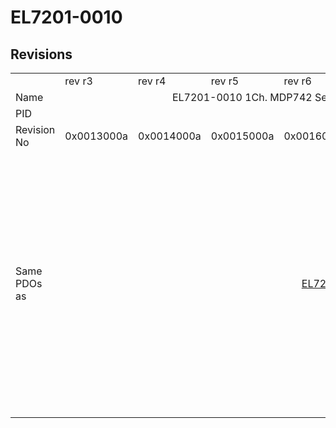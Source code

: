 # EL7201-0010

## Revisions
<table>
<tr>
<td></td>
<td>rev r3</td>
<td>rev r4</td>
<td>rev r5</td>
<td>rev r6</td>
<td>rev r7</td>
<td>rev r8</td>
<td>rev r9</td>
<td>rev r10</td>
<td>rev r11</td>
<td>rev r12</td>
<td>rev r13</td>
<td>rev r14</td>
<td>rev r15</td>
<td>rev r16</td>
</tr>
<tr>
<td>Name</td>
<td colspan=8 align="center">EL7201-0010 1Ch. MDP742 Servo motor output stage with OCT (50V, 4A)</td>
<td colspan=6 align="center">EL7201-0010 1Ch. MDP742 Servo motor output stage with OCT (50V, 2.8A RMS)</td>
</tr>
<tr>
<td>PID</td>
<td colspan=14 align="center">0x1c213052</td>
</tr>
<tr>
<td>Revision No</td>
<td>0x0013000a</td>
<td>0x0014000a</td>
<td>0x0015000a</td>
<td>0x0016000a</td>
<td>0x0017000a</td>
<td>0x0018000a</td>
<td>0x0019000a</td>
<td>0x001a000a</td>
<td>0x001b000a</td>
<td>0x001c000a</td>
<td>0x001d000a</td>
<td>0x001e000a</td>
<td>0x001f000a</td>
<td>0x0020000a</td>
</tr>
<tr>
<td>Same PDOs as</td>
<td colspan=3 align="center"></td>
<td colspan=2 align="center"><a href="EL7211-0010.md">EL7211-0010 rev r7</a></td>
<td colspan=6 align="center"><a href="EJ7211-0010.md">EJ7211-0010 rev r10</a><br/><a href="EJ7211-0010.md">EJ7211-0010 rev r11</a><br/><a href="EJ7211-0010.md">EJ7211-0010 rev r12</a><br/><a href="EJ7211-0010.md">EJ7211-0010 rev r13</a><br/><a href="EL7201-9014.md">EL7201-9014 rev r10</a><br/><a href="EL7201-9014.md">EL7201-9014 rev r11</a><br/><a href="EL7201-9014.md">EL7201-9014 rev r12</a><br/><a href="EL7201-9014.md">EL7201-9014 rev r13</a><br/><a href="EL7211-0010.md">EL7211-0010 rev r10</a><br/><a href="EL7211-0010.md">EL7211-0010 rev r11</a><br/><a href="EL7211-0010.md">EL7211-0010 rev r12</a><br/><a href="EL7211-0010.md">EL7211-0010 rev r13</a><br/><a href="EL7211-0010.md">EL7211-0010 rev r8</a><br/><a href="EL7211-0010.md">EL7211-0010 rev r9</a><br/><a href="EL7211-9014.md">EL7211-9014 rev r10</a><br/><a href="EL7211-9014.md">EL7211-9014 rev r11</a><br/><a href="EL7211-9014.md">EL7211-9014 rev r12</a><br/><a href="EL7211-9014.md">EL7211-9014 rev r13</a><br/><a href="EL7221-9014.md">EL7221-9014 rev r12</a><br/><a href="EL7221-9014.md">EL7221-9014 rev r13</a><br/><a href="EP7211-0034.md">EP7211-0034 rev r13</a></td>
<td colspan=2 align="center"><a href="EJ7211-0010.md">EJ7211-0010 rev r14</a><br/><a href="EJ7211-0010.md">EJ7211-0010 rev r15</a><br/><a href="EL7201-9014.md">EL7201-9014 rev r14</a><br/><a href="EL7201-9014.md">EL7201-9014 rev r15</a><br/><a href="EL7211-0010.md">EL7211-0010 rev r14</a><br/><a href="EL7211-0010.md">EL7211-0010 rev r15</a><br/><a href="EL7211-9014.md">EL7211-9014 rev r14</a><br/><a href="EL7211-9014.md">EL7211-9014 rev r15</a><br/><a href="EL7221-9014.md">EL7221-9014 rev r14</a><br/><a href="EL7221-9014.md">EL7221-9014 rev r15</a><br/><a href="EP7211-0034.md">EP7211-0034 rev r14</a><br/><a href="EP7211-0034.md">EP7211-0034 rev r15</a></td>
<td><a href="EJ7211-0010.md">EJ7211-0010 rev r16</a><br/><a href="EL7201-9014.md">EL7201-9014 rev r16</a><br/><a href="EL7211-0010.md">EL7211-0010 rev r16</a><br/><a href="EL7211-9014.md">EL7211-9014 rev r16</a><br/><a href="EL7221-9014.md">EL7221-9014 rev r16</a><br/><a href="EP7211-0034.md">EP7211-0034 rev r16</a></td>
</tr>
</table>
